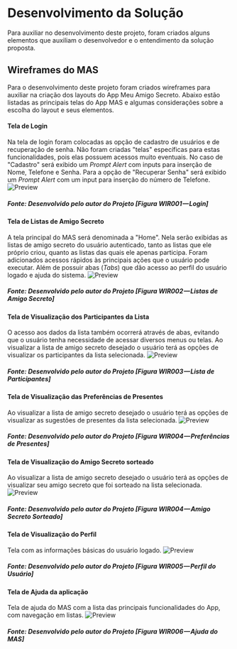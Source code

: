 # Desenvolvimento da Solução
Para auxiliar no desenvolvimento deste projeto, foram criados alguns elementos que auxiliam o desenvolvedor e o entendimento da solução proposta.

## Wireframes do MAS
Para o desenvolvimento deste projeto foram criados wireframes para auxiliar na criação dos layouts do App Meu Amigo Secreto.
Abaixo estão listadas as principais telas do App MAS e algumas considerações sobre a escolha do layout e seus elementos.

#### Tela de Login
Na tela de login foram colocadas as opção de cadastro de usuários e de recuperação de senha. Não foram criadas "telas" específicas para estas funcionalidades, pois elas possuem acessos muito eventuais.
No caso de "Cadastro" será exibido um <i>Prompt Alert</i> com inputs para inserção de Nome, Telefone e Senha. Para a opção de "Recuperar Senha" será exibido um <i>Prompt Alert</i> com um input para inserção do número de Telefone.
![Preview](images/wireframe/WIR001.png?raw=true "Wireframe da tela de Login - MAS")
<h5>Fonte: Desenvolvido pelo autor do Projeto [Figura WIR001 — Login]</h5>

#### Tela de Listas de Amigo Secreto
A tela principal do MAS será denominada a "Home". Nela serão exibidas as listas de amigo secreto do usuário autenticado, tanto as listas que ele próprio criou, quanto as listas das quais ele apenas participa. Foram adicionados acessos rápidos às principais ações que o usuário pode executar. Além de possuir abas (<i>Tabs</i>) que dão acesso ao perfil do usuário logado e ajuda do sistema.
![Preview](images/wireframe/WIR002.png?raw=true "Wireframe da tela de listas de amigo secreto - MAS")
<h5>Fonte: Desenvolvido pelo autor do Projeto [Figura WIR002 — Listas de Amigo Secreto]</h5>

#### Tela de Visualização dos Participantes da Lista
O acesso aos dados da lista também ocorrerá através de abas, evitando que o usuário tenha necessidade de acessar diversos menus ou telas.
Ao visualizar a lista de amigo secreto desejado o usuário terá as opções de visualizar os participantes da lista selecionada.
![Preview](images/wireframe/WIR003.png?raw=true "Wireframe da tela de visualização dos participantes da lista - MAS")
<h5>Fonte: Desenvolvido pelo autor do Projeto [Figura WIR003 — Lista de Participantes]</h5>

#### Tela de Visualização das Preferências de Presentes
Ao visualizar a lista de amigo secreto desejado o usuário terá as opções de visualizar as sugestões de presentes da lista selecionada.
![Preview](images/wireframe/WIR004.png?raw=true "Wireframe da tela de visualização das preferências de presentes - MAS")
<h5>Fonte: Desenvolvido pelo autor do Projeto [Figura WIR004 — Preferências de Presentes]</h5>

#### Tela de Visualização do Amigo Secreto sorteado
Ao visualizar a lista de amigo secreto desejado o usuário terá as opções de visualizar seu amigo secreto que foi sorteado na lista selecionada.
![Preview](images/wireframe/WIR004.png?raw=true "Wireframe da tela de visualização do amigo secreto sorteado - MAS")
<h5>Fonte: Desenvolvido pelo autor do Projeto [Figura WIR004 — Amigo Secreto Sorteado]</h5>

#### Tela de Visualização do Perfil
Tela com as informações básicas do usuário logado.
![Preview](images/wireframe/WIR005.png?raw=true "Wireframe da tela de visualização do Perfil - MAS")
<h5>Fonte: Desenvolvido pelo autor do Projeto [Figura WIR005 — Perfil do Usuário]</h5>

#### Tela de Ajuda da aplicação
Tela de ajuda do MAS com a lista das principais funcionalidades do App, com navegação em listas.
![Preview](images/wireframe/WIR006.png?raw=true "Wireframe da tela de ajuda - MAS")
<h5>Fonte: Desenvolvido pelo autor do Projeto [Figura WIR006 — Ajuda do MAS]</h5>

